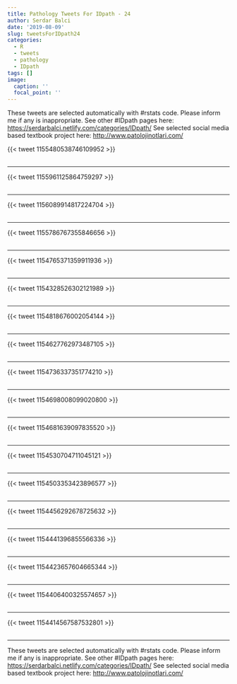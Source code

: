 ```yaml
---
title: Pathology Tweets For IDpath - 24
author: Serdar Balci
date: '2019-08-09'
slug: tweetsForIDpath24
categories:
  - R
  - tweets
  - pathology
  - IDpath
tags: []
image:
  caption: ''
  focal_point: ''
---
```



These tweets are selected automatically with #rstats code. Please inform me if any is inappropriate.
See other #IDpath pages here: https://serdarbalci.netlify.com/categories/IDpath/ 
See selected social media based textbook project here: http://www.patolojinotlari.com/

{{< tweet 1155480538746109952 >}}
<br>
<br>
<hr>
{{< tweet 1155961125864759297 >}}
<br>
<br>
<hr>
{{< tweet 1156089914817224704 >}}
<br>
<br>
<hr>
{{< tweet 1155786767355846656 >}}
<br>
<br>
<hr>
{{< tweet 1154765371359911936 >}}
<br>
<br>
<hr>
{{< tweet 1154328526302121989 >}}
<br>
<br>
<hr>
{{< tweet 1154818676002054144 >}}
<br>
<br>
<hr>
{{< tweet 1154627762973487105 >}}
<br>
<br>
<hr>
{{< tweet 1154736337351774210 >}}
<br>
<br>
<hr>
{{< tweet 1154698008099020800 >}}
<br>
<br>
<hr>
{{< tweet 1154681639097835520 >}}
<br>
<br>
<hr>
{{< tweet 1154530704711045121 >}}
<br>
<br>
<hr>
{{< tweet 1154503353423896577 >}}
<br>
<br>
<hr>
{{< tweet 1154456292678725632 >}}
<br>
<br>
<hr>
{{< tweet 1154441396855566336 >}}
<br>
<br>
<hr>
{{< tweet 1154423657604665344 >}}
<br>
<br>
<hr>
{{< tweet 1154406400325574657 >}}
<br>
<br>
<hr>
{{< tweet 1154414567587532801 >}}
<br>
<br>
<hr>


These tweets are selected automatically with #rstats code. Please inform me if any is inappropriate.
See other #IDpath pages here: https://serdarbalci.netlify.com/categories/IDpath/ 
See selected social media based textbook project here: http://www.patolojinotlari.com/
